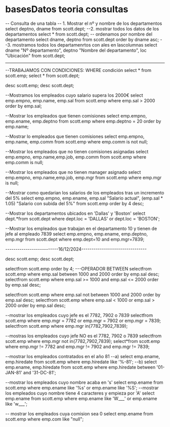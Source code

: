 # basesDatos teoria consultas 
-- Consulta de una tabla
-- 1. Mostrar el nº y nombre de los departamentos
select deptno, dname from scott.dept;
--2. mostrar todos los datos de los departamentos
select * from scott.dept;
--  ordenamos por nombre del departamento
select dname, deptno from scott.dept order by dname asc;
--3. mostramos todos los departamenrtos con ales en lascolumnas
select dname "Nº departamento", deptno "Nombre del departamento", loc "Ubicación" from scott.dept;

----------------------------------------------------------
--TRABAJAMOS CON CONDICIONES: WHERE condición
select * from scott.emp;
select * from scott.dept;

desc scott.emp;
desc scott.dept;

--Mostramos los empleados cuyo salario supera los 2000€
select emp.empno, emp.name, emp.sal from scott.emp
where emp.sal > 2000
order by emp.sal;

--Mostrar los empleados que tienen comisiones
select emp.empno, emp.ename, emp.deptno
from scott.emp
where emp.deptno = 20
order by emp.name;

--Mostrar lo empleados que tienen comisiones
select emp.empno, emp.name, emp.comm
from scott.emp
where emp.comm is not null;

--Mostrar los empleados que no tienen comisiones asignadas
select emp.empno, emp.name,emp.job, emp.comm
from scott.emp
where emp.comm is null;

--Mostrar los empleados que no tienen manager asignado
select emp.empno, emp.name,emp.job, emp.mgr
from scott.emp
where emp.mgr is null;

--Mostrar como quedarian los salarios de los empleados tras un incremento del 5%
select emp.empno, emp.ename, emp.sal "Salario actual", (emp.sal * 1.05) "Salario con subida del 5%"
from scott.emp
order by 4 desc;

--Mostrar los departamentos ubicados en 'Dallas' y 'Boston'
select dept.*from scott.dept
where dept.loc = 'DALLAS' or dept.loc = 'BOSTON';

--Mostrar los empleados que trabajan en el departamento 10 y tienen de jefe al empleado 7839
select emp.empno, emp.ename, emp.deptno, emp.mgr
from scott.dept
where emp.dept=10 and emp.mgr=7839;

--------------------------16/12/2024--------------------------------

desc scott.emp;
desc scott.dept;


selectfrom scott.emp order by 4;
---OPERADOR BETWEEN
selectfrom scott.emp where emp.sal between 1000 and 2000 order by emp.sal desc;
selectfrom scott.emp where emp.sal >= 1000 and emp.sal <= 2000 order by emp.sal desc;

selectfrom scott.emp where emp.sal not between 1000 and 2000 order by emp.sal desc;
selectfrom scott.emp where emp.sal < 1000 or emp.sal > 2000 order by emp.sal desc;


--mostrar los empleados cuyo jefe es el 7782, 7902 o 7839
selectfrom scott.emp where emp.mgr = 7782 or emp.mgr = 7902 or emp.mgr = 7839;
selectfrom scott.emp where emp.mgr in(7782,7902,7839);

--mostras los empleados cuyo jefe NO es el 7782, 7902 o 7839 
selectfrom scott.emp where emp.mgr not in(7782,7902,7839);
select*from scott.emp where emp.mgr != 7782 and emp.mgr != 7902 and emp.mgr != 7839;


--mostrar los empleados contratados en  el año  81 
--a)
select emp.ename, emp.hiredate from scott.emp where emp.hiredate like '%-81';
--b)
select emp.ename, emp.hiredate from scott.emp where emp.hiredate between '01-JAN-81' and '31-DC-81';


--mostrar los empleados cuyo nombre acaba en 's'
select emp.ename from scott.emp where emp.ename like '%s' or emp.ename like '%S';
--mostrar los empleados cuyo nombre tiene 4 caracteres y empieza por 'A'
select emp.ename from scott.emp where emp.ename like 'W___' or emp.ename like 'w___';

-- mostrar los empleados cuya comision sea 0
select emp.ename from scott.emp where emp.com like "null";

